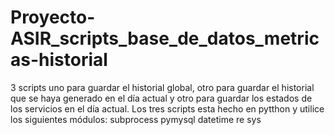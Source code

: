 # Proyecto-ASIR_scripts_base_de_datos_metricas-historial
3 scripts uno para guardar el historial global, otro para guardar el historial que se haya generado en el día actual y otro para guardar los estados de los servicios en el día actual.
Los tres scripts esta hecho en pytthon y utilice los siguientes módulos:
subprocess
pymysql 
datetime
re
sys
